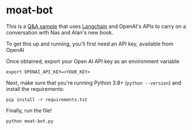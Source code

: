 # moat-bot

This is a [Q&A sample](https://python.langchain.com/en/latest/modules/chains/index_examples/vector_db_qa.html) that uses [Langchain](https://python.langchain.com/en/latest/) and OpenAI's APIs to carry on a conversation
with Nas and Alan's new book.

To get this up and running, you'll first need an API key, available from OpenAI 

Once obtained, export your Open AI API key as an environment variable

```
export OPENAI_API_KEY=<YOUR_KEY>
```

Next, make sure that you're running Python 3.8+ (`python --version`) and install the requirements: 

```
pip install -r requirements.txt
```

Finally, run the file! 

```
python moat-bot.py
```